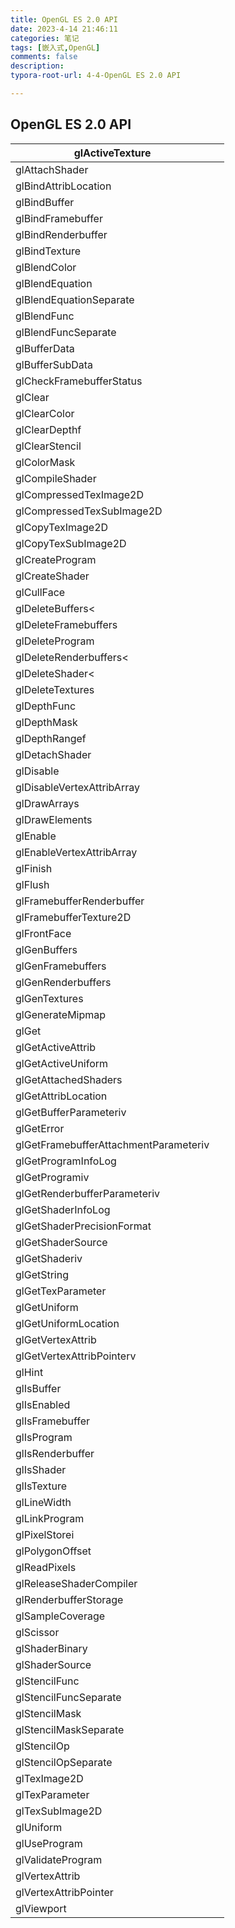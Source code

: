 ```yaml
---
title: OpenGL ES 2.0 API
date: 2023-4-14 21:46:11
categories: 笔记
tags: [嵌入式,OpenGL]
comments: false
description:
typora-root-url: 4-4-OpenGL ES 2.0 API

---
```


## OpenGL ES 2.0 API

<!--more--> 

| glActiveTexture                       |      |
| ------------------------------------- | ---- |
| glAttachShader                        |      |
| glBindAttribLocation                  |      |
| glBindBuffer                          |      |
| glBindFramebuffer                     |      |
| glBindRenderbuffer                    |      |
| glBindTexture                         |      |
| glBlendColor                          |      |
| glBlendEquation                       |      |
| glBlendEquationSeparate               |      |
| glBlendFunc                           |      |
| glBlendFuncSeparate                   |      |
| glBufferData                          |      |
| glBufferSubData                       |      |
| glCheckFramebufferStatus              |      |
| glClear                               |      |
| glClearColor                          |      |
| glClearDepthf                         |      |
| glClearStencil                        |      |
| glColorMask                           |      |
| glCompileShader                       |      |
| glCompressedTexImage2D                |      |
| glCompressedTexSubImage2D             |      |
| glCopyTexImage2D                      |      |
| glCopyTexSubImage2D                   |      |
| glCreateProgram                       |      |
| glCreateShader                        |      |
| glCullFace                            |      |
| glDeleteBuffers<                      |      |
| glDeleteFramebuffers                  |      |
| glDeleteProgram                       |      |
| glDeleteRenderbuffers<                |      |
| glDeleteShader<                       |      |
| glDeleteTextures                      |      |
| glDepthFunc                           |      |
| glDepthMask                           |      |
| glDepthRangef                         |      |
| glDetachShader                        |      |
| glDisable                             |      |
| glDisableVertexAttribArray            |      |
| glDrawArrays                          |      |
| glDrawElements                        |      |
| glEnable                              |      |
| glEnableVertexAttribArray             |      |
| glFinish                              |      |
| glFlush                               |      |
| glFramebufferRenderbuffer             |      |
| glFramebufferTexture2D                |      |
| glFrontFace                           |      |
| glGenBuffers                          |      |
| glGenFramebuffers                     |      |
| glGenRenderbuffers                    |      |
| glGenTextures                         |      |
| glGenerateMipmap                      |      |
| glGet                                 |      |
| glGetActiveAttrib                     |      |
| glGetActiveUniform                    |      |
| glGetAttachedShaders                  |      |
| glGetAttribLocation                   |      |
| glGetBufferParameteriv                |      |
| glGetError                            |      |
| glGetFramebufferAttachmentParameteriv |      |
| glGetProgramInfoLog                   |      |
| glGetProgramiv                        |      |
| glGetRenderbufferParameteriv          |      |
| glGetShaderInfoLog                    |      |
| glGetShaderPrecisionFormat            |      |
| glGetShaderSource                     |      |
| glGetShaderiv                         |      |
| glGetString                           |      |
| glGetTexParameter                     |      |
| glGetUniform                          |      |
| glGetUniformLocation                  |      |
| glGetVertexAttrib                     |      |
| glGetVertexAttribPointerv             |      |
| glHint                                |      |
| glIsBuffer                            |      |
| glIsEnabled                           |      |
| glIsFramebuffer                       |      |
| glIsProgram                           |      |
| glIsRenderbuffer                      |      |
| glIsShader                            |      |
| glIsTexture                           |      |
| glLineWidth                           |      |
| glLinkProgram                         |      |
| glPixelStorei                         |      |
| glPolygonOffset                       |      |
| glReadPixels                          |      |
| glReleaseShaderCompiler               |      |
| glRenderbufferStorage                 |      |
| glSampleCoverage                      |      |
| glScissor                             |      |
| glShaderBinary                        |      |
| glShaderSource                        |      |
| glStencilFunc                         |      |
| glStencilFuncSeparate                 |      |
| glStencilMask                         |      |
| glStencilMaskSeparate                 |      |
| glStencilOp                           |      |
| glStencilOpSeparate                   |      |
| glTexImage2D                          |      |
| glTexParameter                        |      |
| glTexSubImage2D                       |      |
| glUniform                             |      |
| glUseProgram                          |      |
| glValidateProgram                     |      |
| glVertexAttrib                        |      |
| glVertexAttribPointer                 |      |
| glViewport                            |      |

